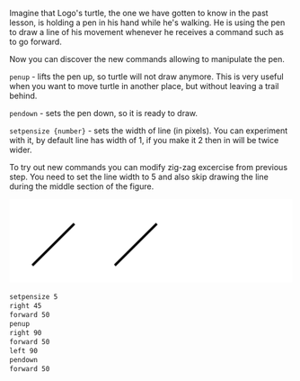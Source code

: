 Imagine that Logo's turtle, the one we have gotten to know in the past lesson, is holding a pen in his hand while he's walking. He is using the pen to draw a line of his movement whenever he receives a command such as to go forward.

Now you can discover the new commands allowing to manipulate the pen.

`penup` - lifts the pen up, so turtle will not draw anymore. This is very useful when you want to move turtle in another place, but without leaving a trail behind.

`pendown` - sets the pen down, so it is ready to draw.

`setpensize {number}` - sets the width of line (in pixels). You can experiment with it, by default line has width of 1, if you make it 2 then in will be twice wider.

To try out new commands you can modify zig-zag excercise from previous step.
You need to set the line width to 5 and also skip drawing the line during the middle section of the figure.

![](./zig-zag-skip.svg)

<!--solution-->

```
setpensize 5
right 45
forward 50
penup
right 90
forward 50
left 90
pendown
forward 50
```

